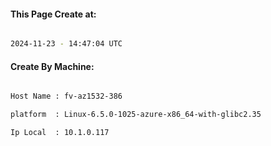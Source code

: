 
   
#### This Page Create at:

```bash

2024-11-23 - 14:47:04 UTC

```

#### Create By Machine:

```bash

Host Name : fv-az1532-386

platform  : Linux-6.5.0-1025-azure-x86_64-with-glibc2.35

Ip Local  : 10.1.0.117

```

